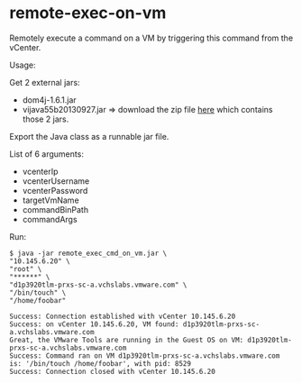 # remote-exec-on-vm
Remotely execute a command on a VM by triggering this command from the vCenter.

Usage:


Get 2 external jars:
* dom4j-1.6.1.jar
* vijava55b20130927.jar
=> download the zip file [here](http://sourceforge.net/projects/vijava/?source=typ_redirect) which contains those 2 jars.

Export the Java class as a runnable jar file.

List of 6 arguments:
* vcenterIp
* vcenterUsername
* vcenterPassword
* targetVmName
* commandBinPath
* commandArgs

Run:
````
$ java -jar remote_exec_cmd_on_vm.jar \
"10.145.6.20" \
"root" \
"******" \
"d1p3920tlm-prxs-sc-a.vchslabs.vmware.com" \
"/bin/touch" \
"/home/foobar"

Success: Connection established with vCenter 10.145.6.20
Success: on vCenter 10.145.6.20, VM found: d1p3920tlm-prxs-sc-a.vchslabs.vmware.com
Great, the VMware Tools are running in the Guest OS on VM: d1p3920tlm-prxs-sc-a.vchslabs.vmware.com
Success: Command ran on VM d1p3920tlm-prxs-sc-a.vchslabs.vmware.com is: '/bin/touch /home/foobar', with pid: 8529
Success: Connection closed with vCenter 10.145.6.20
````
